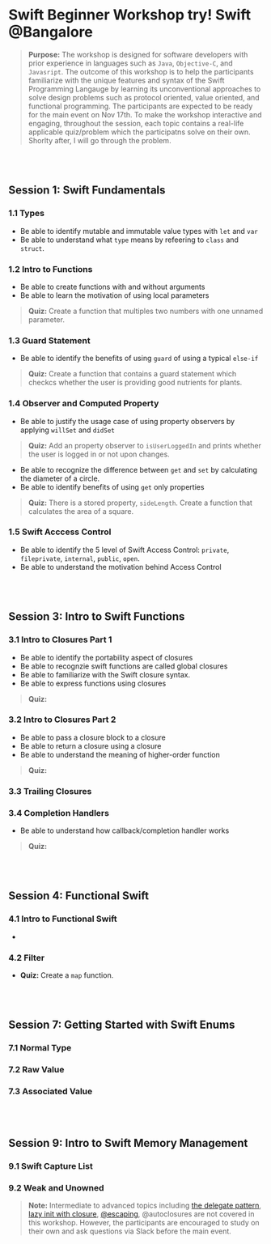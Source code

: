 # Swift Beginner Workshop try! Swift @Bangalore
> **Purpose:** The workshop is designed for software developers with prior experience in languages such as `Java`, `Objective-C`, and `Javasript`. The outcome of this workshop is to help the participants familiarize with the unique features and syntax of the Swift Programming Langauge by learning its unconventional approaches to solve design problems such as protocol oriented, value oriented, and functional programming. The participants are expected to be ready for the main event on Nov 17th. To make the workshop interactive and engaging, throughout the session, each topic contains a real-life applicable quiz/problem which the participatns solve on their own. Shorlty after, I will go through the problem. 

<br>
<br>

## Session 1: Swift Fundamentals
### 1.1 Types
- Be able to identify mutable and immutable value types with `let` and `var`
- Be able to understand what `type` means by refeering to `class` and `struct`. 

### 1.2 Intro to Functions
- Be able to create functions with and without arguments
- Be able to learn the motivation of using local parameters
> **Quiz:** Create a function that multiples two numbers with one unnamed parameter. 

### 1.3 Guard Statement
- Be able to identify the benefits of using `guard` of using a typical `else-if`
> **Quiz:** Create a function that contains a guard statement which checkcs whether the user is providing good nutrients for plants. 

### 1.4 Observer and Computed Property
- Be able to justify the usage case of using property observers by applying `willSet` and `didSet`
> **Quiz:** Add an property observer to `isUserLoggedIn` and prints whether the user is logged in or not upon changes. 
- Be able to recognize the difference between `get` and `set` by calculating the diameter of a circle. 
- Be able to identify benefits of using `get` only properties
> **Quiz:** There is a stored property, `sideLength`. Create a function that calculates the area of a square.  

### 1.5 Swift Acccess Control 
- Be able to identify the 5 level of Swift Access Control: `private`, `fileprivate`, `internal`, `public`, `open`. 
- Be able to understand the motivation behind Access Control

<br>
<br>

## Session 3: Intro to Swift Functions
### 3.1 Intro to Closures Part 1
- Be able to identify the portability aspect of closures 
- Be able to recognzie swift functions are called global closures 
- Be able to familiarize with the Swift closure syntax. 
- Be able to express functions using closures
> **Quiz:** 

### 3.2 Intro to Closures Part 2
- Be able to pass a closure block to a closure 
- Be able to return a closure using a closure
- Be able to understand the meaning of higher-order function
> **Quiz:** 

### 3.3 Trailing Closures

### 3.4 Completion Handlers 
- Be able to understand how callback/completion handler works
> **Quiz:**

<br>
<br>

## Session 4: Functional Swift

### 4.1 Intro to Functional Swift
- 
### 4.2 Filter
- **Quiz:** Create a `map` function. 

<br>
<br>

## Session 7: Getting Started with Swift Enums
### 7.1 Normal Type

### 7.2 Raw Value

### 7.3 Associated Value

<br>
<br>

## Session 9: Intro to Swift Memory Management
### 9.1 Swift Capture List

### 9.2 Weak and Unowned



> **Note:** Intermediate to advanced topics including [the delegate pattern](https://www.bobthedeveloper.io/blog/the-complete-understanding-of-swift-delegate-and-data-source), [lazy init with closure](https://www.bobthedeveloper.io/blog/swift-lazy-initialization-with-closures), [@escaping](https://www.andrewcbancroft.com/2017/04/26/what-in-the-world-is-an-escaping-closure-in-swift/
), @autoclosures are not covered in this workshop. However, the participants are encouraged to study on their own and ask questions via Slack before the main event. 
